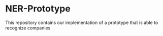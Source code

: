# NER-Prototype
This repository contains our implementation of a prototype that is able to recognize companies
